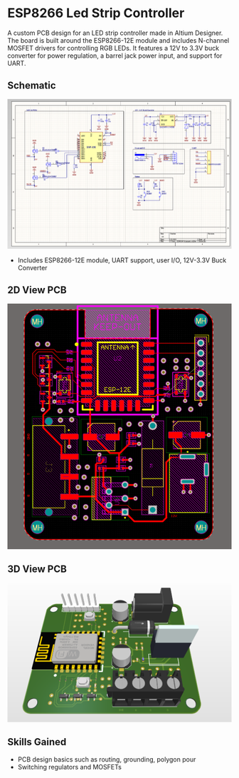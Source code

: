 # ESP8266 Led Strip Controller

A custom PCB design for an LED strip controller made in Altium Designer. The board is built around the ESP8266-12E module and includes N-channel MOSFET drivers for controlling RGB LEDs. It features a 12V to 3.3V buck converter for power regulation, a barrel jack power input, and support for UART. 

## Schematic 

![Schematic](Images/Schematic.png)

- Includes ESP8266-12E module, UART support, user I/O, 12V-3.3V Buck Converter

## 2D View PCB

![2D PCB](Images/2D_PCB.png)

## 3D View PCB

![3D PCB](Images/3D_PCB.png)

## Skills Gained

- PCB design basics such as routing, grounding, polygon pour
- Switching regulators and MOSFETs
